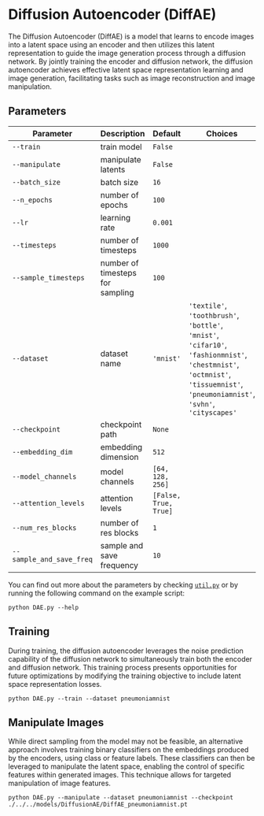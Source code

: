 # Diffusion Autoencoder (DiffAE)

The Diffusion Autoencoder (DiffAE) is a model that learns to encode images into a latent space using an encoder and then utilizes this latent representation to guide the image generation process through a diffusion network. By jointly training the encoder and diffusion network, the diffusion autoencoder achieves effective latent space representation learning and image generation, facilitating tasks such as image reconstruction and image manipulation.

## Parameters

| Parameter             | Description                            | Default | Choices                                                      |
|-----------------------|----------------------------------------|---------|--------------------------------------------------------------|
| `--train`             | train model                            | `False` |                                                              |
| `--manipulate`        | manipulate latents                     | `False` |                                                              |
| `--batch_size`        | batch size                             | `16`    |                                                              |
| `--n_epochs`          | number of epochs                       | `100`   |                                                              |
| `--lr`                | learning rate                          | `0.001` |                                                              |
| `--timesteps`         | number of timesteps                    | `1000`  |                                                              |
| `--sample_timesteps`  | number of timesteps for sampling       | `100`   |                                                              |
| `--dataset`           | dataset name                           | `'mnist'` | `'textile'`, `'toothbrush'`, `'bottle'`, `'mnist'`, `'cifar10'`, `'fashionmnist'`, `'chestmnist'`, `'octmnist'`, `'tissuemnist'`, `'pneumoniamnist'`, `'svhn'`, `'cityscapes'` |
| `--checkpoint`        | checkpoint path                        | `None`  |                                                              |
| `--embedding_dim`     | embedding dimension                    | `512`   |                                                              |
| `--model_channels`    | model channels                         | `[64, 128, 256]` |                                                |
| `--attention_levels`  | attention levels                       | `[False, True, True]` |                                           |
| `--num_res_blocks`    | number of res blocks                   | `1`     |                                                              |
| `--sample_and_save_freq` | sample and save frequency           | `10`    |                                                              |

You can find out more about the parameters by checking [`util.py`](./../src/generativezoo/utils/util.py) or by running the following command on the example script:

    python DAE.py --help

## Training

During training, the diffusion autoencoder leverages the noise prediction capability of the diffusion network to simultaneously train both the encoder and diffusion network. This training process presents opportunities for future optimizations by modifying the training objective to include latent space representation losses.

    python DAE.py --train --dataset pneumoniamnist

## Manipulate Images

While direct sampling from the model may not be feasible, an alternative approach involves training binary classifiers on the embeddings produced by the encoders, using class or feature labels. These classifiers can then be leveraged to manipulate the latent space, enabling the control of specific features within generated images. This technique allows for targeted manipulation of image features.

    python DAE.py --manipulate --dataset pneumoniamnist --checkpoint ./../../models/DiffusionAE/DiffAE_pneumoniamnist.pt